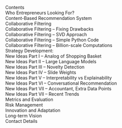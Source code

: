 Contents <br>
Who Entrepreneurs Looking For? <br>
Content-Based Recommendation System <br>
Collaborative Filtering <br>
Collaborative Filtering – Fixing Drawbacks <br>
Collaborative Filtering – SVD Approach <br>
Collaborative Filtering – Simple Python Code <br>
Collaborative Filtering – Billion-scale Computations <br>
Strategy Development: <br>
New Ideas Part I – Analog of Shopping Basket <br>
New Ideas Part II – Large Language Models <br>
New Ideas Part III – Novelty Detection <br>
New Ideas Part IV – Slide Weights <br>
New Ideas Part V – Interpretability vs Explainability <br>
New Ideas Part VI – Conversational Recommendation <br>
New Ideas Part VII – Accountant, Extra Data Points <br>
New Ideas Part VII – Recent Trends <br>
Metrics and Evaluation <br>
Risk Management <br>
Innovation and Adaptation <br>
Long-term Vision <br>
Contact Details <br>

